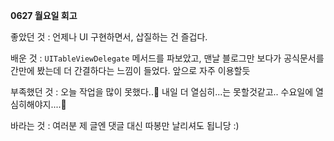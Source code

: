**0627 월요일 회고**

좋았던 것 : 언제나 UI 구현하면서, 삽질하는 건 즐겁다.  

배운 것 : `UITableViewDelegate` 메서드를 파보았고, 맨날 블로그만 보다가 공식문서를 간만에 봤는데 더 간결하다는 느낌이 들었다. 앞으로 자주 이용할듯

부족했던 것 : 오늘 작업을 많이 못했다..🥲 내일 더 열심히...는 못할것같고.. 수요일에 열심히해야지....🥲
           
바라는 것 : 여러분 제 글엔 댓글 대신 따봉만 날리셔도 됩니당 :)
